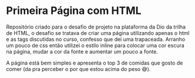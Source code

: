 # Primeira Página com HTML

Repositório criado para o desafio de projeto na plataforma da Dio da trilha de HTML, o desafio se tratava de criar uma página utilizando apenas o html e as tags discutidas no curso, confesso que dei uma trapaceada. 
Arranho um pouco de css então utilizei o estilo inline para colocar uma cor escura na página, mudar a cor da fonte e aumentar um pouco a fonte.

A página está bem simples e apresenta o top 3 de comidas que gosto de comer (da pra perceber o por que estou acima do peso 😅).
